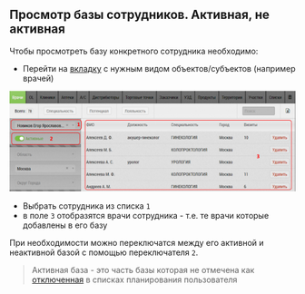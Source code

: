 ## Просмотр базы сотрудников. Активная, не активная

Чтобы просмотреть базу конкретного сотрудника необходимо:

- Перейти на [вкладку](database.html) с нужным видом объектов/субъектов (например врачей)

![](../images/database-user.png)

- Выбрать сотрудника из списка `1`
- в поле `3` отобразятся врачи сотрудника - т.е. те врачи которые добавлены в его базу

При необходимости можно переключатся между его активной и неактивной базой с помощью переключателя `2`.

> Активная база - это часть базы которая не отмечена как [отключенная](rep-planning-central-block-edit-multi.html) в списках планирования пользователя
